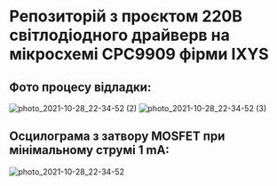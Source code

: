 # Репозиторій з проєктом 220В світлодіодного драйверв на мікросхемі CPC9909 фірми IXYS

## Фото процесу відладки:

![photo_2021-10-28_22-34-52 (2)](https://user-images.githubusercontent.com/74230330/139323672-678927a9-5154-4686-8ba4-fc558043c20b.jpg)
![photo_2021-10-28_22-34-52 (3)](https://user-images.githubusercontent.com/74230330/139323674-bdfeba2d-3ba9-49c7-8530-aecd1f1fd17d.jpg)

## Осцилограма з затвору MOSFET при мінімальному струмі 1 mA:
![photo_2021-10-28_22-34-52](https://user-images.githubusercontent.com/74230330/139323665-9ab0874d-00f1-44a4-8884-6b5e093502ce.jpg)
